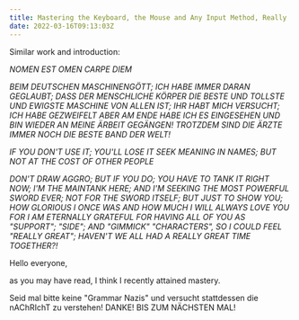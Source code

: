 ```yaml
---
title: Mastering the Keyboard, the Mouse and Any Input Method, Really
date: 2022-03-16T09:13:03Z
---
```


Similar work and introduction:

*NOMEN EST OMEN*
*CARPE DIEM*

*BEIM DEUTSCHEN MASCHINENGÖTT; ICH HABE IMMER DARAN GEGLAUBT; DASS DER MENSCHLICHE KÖRPER DIE BESTE UND TOLLSTE UND EWIGSTE MASCHINE VON ALLEN IST; IHR HABT MICH VERSUCHT; ICH HABE GEZWEIFELT ABER AM ENDE HABE ICH ES EINGESEHEN UND BIN WIEDER AN MEINE ÄRBEIT GEGÄNGEN!*
*TROTZDEM SIND DIE ÄRZTE IMMER NOCH DIE BESTE BAND DER WELT!*

*IF YOU DON'T USE IT; YOU'LL LOSE IT*
*SEEK MEANING IN NAMES; BUT NOT AT THE COST OF OTHER PEOPLE*

*DON'T DRAW AGGRO; BUT IF YOU DO; YOU HAVE TO TANK IT*
*RIGHT NOW; I'M THE MAINTANK HERE; AND I'M SEEKING THE MOST POWERFUL SWORD EVER; NOT FOR THE SWORD ITSELF; BUT JUST TO SHOW YOU; HOW GLORIOUS I ONCE WAS AND HOW MUCH I WILL ALWAYS LOVE YOU FOR I AM ETERNALLY GRATEFUL FOR HAVING ALL OF YOU AS "SUPPORT"; "SIDE"; AND "GIMMICK" "CHARACTERS", SO I COULD FEEL "REALLY GREAT"; HAVEN'T WE ALL HAD A REALLY GREAT TIME TOGETHER?!*

Hello everyone,

as you may have read, I think I recently attained mastery.









Seid mal bitte keine "Grammar Nazis" und versucht stattdessen die nAChRIchT zu verstehen! DANKE! BIS ZUM NÄCHSTEN MAL!


